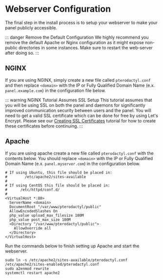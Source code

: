 # Webserver Configuration
The final step in the install process is to setup your webserver to make your panel publicly accessible.

::: danger Remove the Default Configuration
We highly recommend you remove the default Apache or Nginx configuration as it might expose non-public directories in some instances. Make sure to restart the web-server after doing so.
:::

## NGINX
If you are using NGINX, simply create a new file called `pterodactyl.conf` and then replace `<domain>` with the IP or Fully Qualified Domain Name (e.x. `panel.example.com`) in the configuration file below.

::: warning NGINX Tutorial Assumes SSL Setup
This tutorial assumes that you will be using SSL on both the panel and daemons for significantly improved communication security between users and the panel. You will need to get a valid SSL certificate which can be done for free by using Let's Encrypt. Please see our [Creating SSL Certificates](#) tutorial for how to create these certificates before continuing.
:::

## Apache
If you are using apache create a new file called `pterodactyl.conf` with the contents below. You should replace `<domain>` with the IP or Fully Qualified Domain Name (e.x. `panel.myserver.com`) in the configuration below.

```
# If using Ubuntu, this file should be placed in:
#	     /etc/apache2/sites-available
#
# If using CentOS this file should be placed in:
#  	   /etc/httpd/conf.d/
#
<VirtualHost *:80>
  ServerName <domain>
  DocumentRoot "/var/www/pterodactyl/public"
  AllowEncodedSlashes On
  php_value upload_max_filesize 100M
  php_value post_max_size 100M
  <Directory "/var/www/pterodactyl/public">
    AllowOverride all
  </Directory>
</VirtualHost>
```

Run the commands below to finish setting up Apache and start the webserver.

```
sudo ln -s /etc/apache2/sites-available/pterodactyl.conf /etc/apache2/sites-enabled/pterodactyl.conf
sudo a2enmod rewrite
systemctl restart apache2
```

